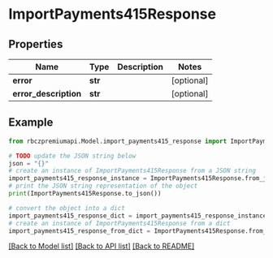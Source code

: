 # ImportPayments415Response


## Properties

Name | Type | Description | Notes
------------ | ------------- | ------------- | -------------
**error** | **str** |  | [optional] 
**error_description** | **str** |  | [optional] 

## Example

```python
from rbczpremiumapi.Model.import_payments415_response import ImportPayments415Response

# TODO update the JSON string below
json = "{}"
# create an instance of ImportPayments415Response from a JSON string
import_payments415_response_instance = ImportPayments415Response.from_json(json)
# print the JSON string representation of the object
print(ImportPayments415Response.to_json())

# convert the object into a dict
import_payments415_response_dict = import_payments415_response_instance.to_dict()
# create an instance of ImportPayments415Response from a dict
import_payments415_response_from_dict = ImportPayments415Response.from_dict(import_payments415_response_dict)
```
[[Back to Model list]](../README.md#documentation-for-models) [[Back to API list]](../README.md#documentation-for-api-endpoints) [[Back to README]](../README.md)


